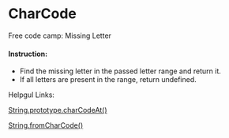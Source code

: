 # CharCode
Free code camp: Missing Letter
#### Instruction:
- Find the missing letter in the passed letter range and return it.
- If all letters are present in the range, return undefined.

Helpgul Links:

[String.prototype.charCodeAt()](https://developer.mozilla.org/en-US/docs/Web/JavaScript/Reference/Global_Objects/String/charCodeAt)

[String.fromCharCode()](https://developer.mozilla.org/en-US/docs/Web/JavaScript/Reference/Global_Objects/String/fromCharCode)
